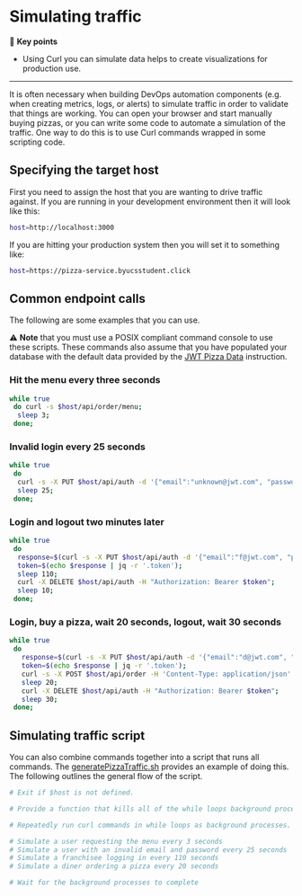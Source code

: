 # Simulating traffic

🔑 **Key points**

- Using Curl you can simulate data helps to create visualizations for production use.

---

It is often necessary when building DevOps automation components (e.g. when creating metrics, logs, or alerts) to simulate traffic in order to validate that things are working. You can open your browser and start manually buying pizzas, or you can write some code to automate a simulation of the traffic. One way to do this is to use Curl commands wrapped in some scripting code.

## Specifying the target host

First you need to assign the host that you are wanting to drive traffic against. If you are running in your development environment then it will look like this:

```sh
host=http://localhost:3000
```

If you are hitting your production system then you will set it to something like:

```sh
host=https://pizza-service.byucsstudent.click
```

## Common endpoint calls

The following are some examples that you can use.

⚠️ **Note** that you must use a POSIX compliant command console to use these scripts. These commands also assume that you have populated your database with the default data provided by the [JWT Pizza Data](../jwtPizzaData/jwtPizzaData.md) instruction.

### Hit the menu every three seconds

```sh
while true
 do curl -s $host/api/order/menu;
  sleep 3;
 done;
```

### Invalid login every 25 seconds

```sh
while true
 do
  curl -s -X PUT $host/api/auth -d '{"email":"unknown@jwt.com", "password":"bad"}' -H 'Content-Type: application/json';
  sleep 25;
 done;
```

### Login and logout two minutes later

```sh
while true
 do
  response=$(curl -s -X PUT $host/api/auth -d '{"email":"f@jwt.com", "password":"franchisee"}' -H 'Content-Type: application/json');
  token=$(echo $response | jq -r '.token');
  sleep 110;
  curl -X DELETE $host/api/auth -H "Authorization: Bearer $token";
  sleep 10;
 done;
```

### Login, buy a pizza, wait 20 seconds, logout, wait 30 seconds

```sh
while true
 do
   response=$(curl -s -X PUT $host/api/auth -d '{"email":"d@jwt.com", "password":"diner"}' -H 'Content-Type: application/json');
   token=$(echo $response | jq -r '.token');
   curl -s -X POST $host/api/order -H 'Content-Type: application/json' -d '{"franchiseId": 1, "storeId":1, "items":[{ "menuId": 1, "description": "Veggie", "price": 0.05 }]}'  -H "Authorization: Bearer $token";
   sleep 20;
   curl -X DELETE $host/api/auth -H "Authorization: Bearer $token";
   sleep 30;
 done;
```

## Simulating traffic script

You can also combine commands together into a script that runs all commands. The [generatePizzaTraffic.sh](simulatingTrafficExample/generatePizzaTraffic.sh) provides an example of doing this. The following outlines the general flow of the script.

```sh
# Exit if $host is not defined.

# Provide a function that kills all of the while loops background processes on CTRL-C

# Repeatedly run curl commands in while loops as background processes.

# Simulate a user requesting the menu every 3 seconds
# Simulate a user with an invalid email and password every 25 seconds
# Simulate a franchisee logging in every 110 seconds
# Simulate a diner ordering a pizza every 20 seconds

# Wait for the background processes to complete
```

